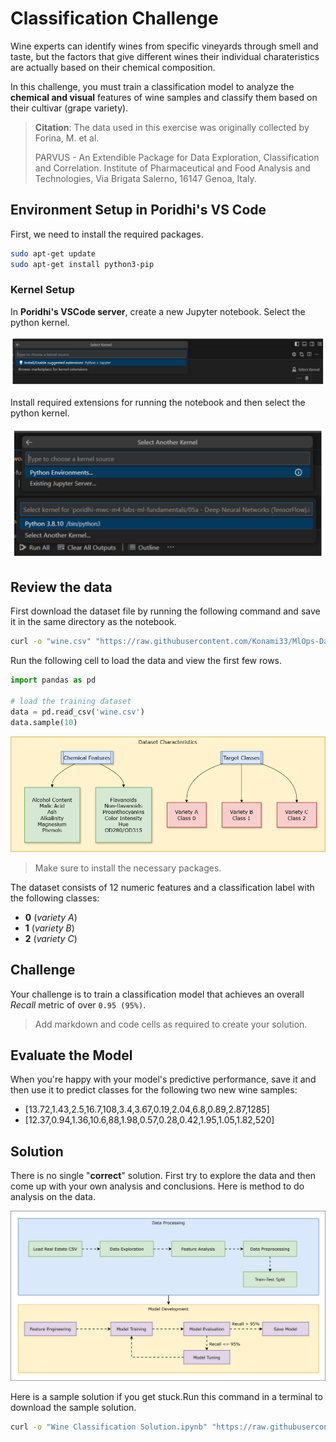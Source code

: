 # Classification Challenge

Wine experts can identify wines from specific vineyards through smell and taste, but the factors that give different wines their individual charateristics are actually based on their chemical composition.

In this challenge, you must train a classification model to analyze the **chemical and visual** features of wine samples and classify them based on their cultivar (grape variety).

> **Citation**: The data used in this exercise was originally collected by Forina, M. et al.
>
> PARVUS - An Extendible Package for Data Exploration, Classification and Correlation.
Institute of Pharmaceutical and Food Analysis and Technologies, Via Brigata Salerno,
16147 Genoa, Italy.


## Environment Setup in Poridhi's VS Code

First, we need to install the required packages.

```bash
sudo apt-get update
sudo apt-get install python3-pip
```

### Kernel Setup

In **Poridhi's VSCode server**, create a new Jupyter notebook. Select the python kernel.

![!\[alt text\](lab-5a-final.drawio.svg)](https://github.com/poridhiEng/poridhi-labs/raw/main/Poridhi%20Labs/MLOps%20Lab/ML-Fundamentals/05a%20-%20Deep%20Neural%20Networks%20(TensorFlow)/images/image-13.png)

Install required extensions for running the notebook and then select the python kernel.

![!\[alt text\](lab-5a-final.drawio.svg)](https://github.com/poridhiEng/poridhi-labs/raw/main/Poridhi%20Labs/MLOps%20Lab/ML-Fundamentals/05a%20-%20Deep%20Neural%20Networks%20(TensorFlow)/images/image-12.png)

## Review the data

First download the dataset file by running the following command and save it in the same directory as the notebook.

```sh
curl -o "wine.csv" "https://raw.githubusercontent.com/Konami33/MlOps-Dataset/refs/heads/main/Challenges_Data/wine.csv"
```

Run the following cell to load the data and view the first few rows.

```python
import pandas as pd

# load the training dataset
data = pd.read_csv('wine.csv')
data.sample(10)
```

![alt text](https://github.com/poridhiEng/poridhi-labs/raw/main/Poridhi%20Labs/MLOps%20Lab/ML-Fundamentals/Challenges/03-WineClassificationChallenge/images/image-1.png)

> Make sure to install the necessary packages.

The dataset consists of 12 numeric features and a classification label with the following classes:

- **0** (*variety A*)
- **1** (*variety B*)
- **2** (*variety C*)

## Challenge

Your challenge is to train a classification model that achieves an overall *Recall* metric of over `0.95 (95%)`.

> Add markdown and code cells as required to create your solution.

## Evaluate the Model

When you're happy with your model's predictive performance, save it and then use it to predict classes for the following two new wine samples:

- \[13.72,1.43,2.5,16.7,108,3.4,3.67,0.19,2.04,6.8,0.89,2.87,1285\]
- \[12.37,0.94,1.36,10.6,88,1.98,0.57,0.28,0.42,1.95,1.05,1.82,520\]


## Solution

There is no single "**correct**" solution. First try to explore the data and then come up with your own analysis and conclusions. Here is method to do analysis on the data.

![alt text](https://github.com/poridhiEng/poridhi-labs/raw/main/Poridhi%20Labs/MLOps%20Lab/ML-Fundamentals/Challenges/03-WineClassificationChallenge/images/c3.drawio.svg)

Here is a sample solution if you get stuck.Run this command in a terminal to download the sample solution.

```sh
curl -o "Wine Classification Solution.ipynb" "https://raw.githubusercontent.com/Konami33/MlOps-Dataset/refs/heads/main/Challenges_Soln/03%20-%20Wine%20Classification%20Solution.ipynb"
```